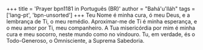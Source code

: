 +++
title = 'Prayer bpn1181 in Português (BR)'
author = "Bahá'u'lláh"
tags = ['lang-pt', 'bpn-unsorted']
+++
Teu Nome é minha cura, ó meu Deus, e a lembrança de Ti, o meu remédio. Aproximar-me de Ti é minha esperança, e o meu amor por Ti, meu companheiro. A Tua misericórdia por mim é minha cura e meu socorro, neste mundo como no vindouro. Tu, em verdade, és o Todo-Generoso, o Omnisciente, a Suprema Sabedoria.
